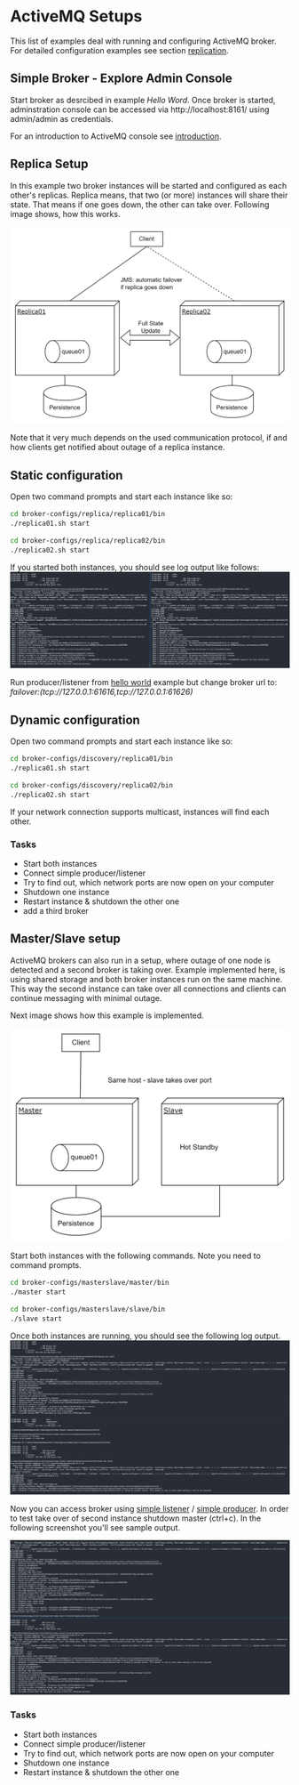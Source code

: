 # ActiveMQ Setups
This list of examples deal with running and configuring ActiveMQ broker. For detailed configuration examples see section [replication](activemq-intro.md#replication).

## Simple Broker - Explore Admin Console

Start broker as desrcibed in example _Hello Word_. Once broker is started, adminstration console can be accessed via http://localhost:8161/ using admin/admin as credentials.

For an introduction to ActiveMQ console see [introduction](activemq-intro.md#admin-console).

## Replica Setup
In this example two broker instances will be started and configured as each other's replicas. Replica means, that two (or more) instances will share their state. That means if one goes down, the other can take over. Following image shows, how this works.

![Replica](img/Replica-Concept.png)

Note that it very much depends on the used communication protocol, if and how clients get notified about outage of a replica instance.

## Static configuration

Open two command prompts and start each instance like so:

```bash
cd broker-configs/replica/replica01/bin
./replica01.sh start
```
```bash
cd broker-configs/replica/replica02/bin
./replica02.sh start
```
If you started both instances, you should see log output like follows:
![Replica Setup](img/setup_replica.png)

Run producer/listener from [hello world](hello-world.md#start-message-listenerproducer) example but change broker url to: _failover:(tcp://127.0.0.1:61616,tcp://127.0.0.1:61626)_


## Dynamic configuration

Open two command prompts and start each instance like so:
```bash
cd broker-configs/discovery/replica01/bin
./replica01.sh start
```
```bash
cd broker-configs/discovery/replica02/bin
./replica02.sh start
```
If your network connection supports multicast, instances will find each other.

### Tasks
* Start both instances
* Connect simple producer/listener
* Try to find out, which network ports are now open on your computer
* Shutdown one instance
* Restart instance & shutdown the other one
* add a third broker

## Master/Slave setup
ActiveMQ brokers can also run in a setup, where outage of one node is detected and a second broker is taking over. Example implemented here, is using shared storage and both broker instances run on the same machine. This way the second instance can take over all connections and clients can continue messaging with minimal outage. 

Next image shows how this example is implemented.

![masterslave](img/master-slave.png)

Start both instances with the following commands. Note you need to command prompts.
```bash
cd broker-configs/masterslave/master/bin
./master start
```

```bash
cd broker-configs/masterslave/slave/bin
./slave start
```
Once both instances are running, you should see the following log output.
![masertslave_run](img/master_slave01.png)

Now you can access broker using [simple listener](clients/simple-listener/Readme.md) / [simple producer](clients/simple-producer/Readme.md). In order to test take over of second instance shutdown master (ctrl+c). In the following screenshot you'll see sample output.

![masterslave-takeover](img/master_slave02.png)

### Tasks
* Start both instances
* Connect simple producer/listener
* Try to find out, which network ports are now open on your computer
* Shutdown one instance
* Restart instance & shutdown the other one